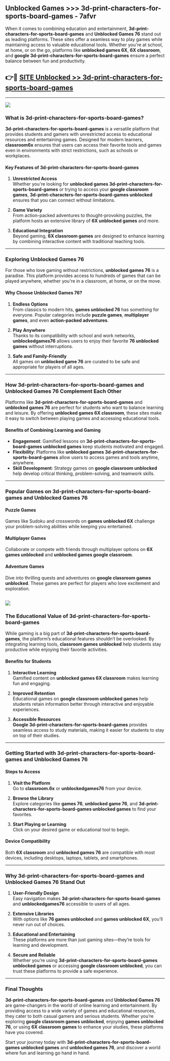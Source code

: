## Unblocked Games >>> 3d-print-characters-for-sports-board-games - 7afvr 

When it comes to combining education and entertainment, **3d-print-characters-for-sports-board-games** and **Unblocked Games 76** stand out as leading platforms. These sites offer a seamless way to play games while maintaining access to valuable educational tools. Whether you're at school, at home, or on the go, platforms like **unblocked games 6X**, **6X classroom**, and **google 3d-print-characters-for-sports-board-games** ensure a perfect balance between fun and productivity.
## 👉🔴 [SITE Unblocked >> 3d-print-characters-for-sports-board-games](http://premium.freeplayer.one?title=3d-print-characters-for-sports-board-games&ref=22JU)
---
<a href="http://premium.freeplayer.one?title=3d-print-characters-for-sports-board-games&ref=22JU/"><img src="https://github.com/user-attachments/assets/438f12ca-57a4-47a3-8ead-c64da593a1e5"/></a>
### What is 3d-print-characters-for-sports-board-games?  

**3d-print-characters-for-sports-board-games** is a versatile platform that provides students and gamers with unrestricted access to educational resources and entertaining games. Designed for modern learners, **classroom6x** ensures that users can access their favorite tools and games even in environments with strict restrictions, such as schools or workplaces.  

#### Key Features of 3d-print-characters-for-sports-board-games  

1. **Unrestricted Access**  
   Whether you're looking for **unblocked games 3d-print-characters-for-sports-board-games** or trying to access your **google classroom games**, **3d-print-characters-for-sports-board-games unblocked** ensures that you can connect without limitations.  

2. **Game Variety**  
   From action-packed adventures to thought-provoking puzzles, the platform hosts an extensive library of **6X unblocked games** and more.  

3. **Educational Integration**  
   Beyond gaming, **6X classroom games** are designed to enhance learning by combining interactive content with traditional teaching tools.  



---

### Exploring Unblocked Games 76  

For those who love gaming without restrictions, **unblocked games 76** is a paradise. This platform provides access to hundreds of games that can be played anywhere, whether you're in a classroom, at home, or on the move.  

#### Why Choose Unblocked Games 76?  

1. **Endless Options**  
   From classics to modern hits, **games unblocked 76** has something for everyone. Popular categories include **puzzle games**, **multiplayer games**, and even **action-packed adventures**.  

2. **Play Anywhere**  
   Thanks to its compatibility with school and work networks, **unblockedgames76** allows users to enjoy their favorite **76 unblocked games** without interruptions.  

3. **Safe and Family-Friendly**  
   All games on **unblocked game 76** are curated to be safe and appropriate for players of all ages.  

---

### How 3d-print-characters-for-sports-board-games and Unblocked Games 76 Complement Each Other  

Platforms like **3d-print-characters-for-sports-board-games** and **unblocked games 76** are perfect for students who want to balance learning and leisure. By offering **unblocked games 6X classroom**, these sites make it easy to switch between playing games and accessing educational tools.  

#### Benefits of Combining Learning and Gaming  

- **Engagement**: Gamified lessons on **3d-print-characters-for-sports-board-games unblocked games** keep students motivated and engaged.  
- **Flexibility**: Platforms like **unblocked games 3d-print-characters-for-sports-board-games** allow users to access games and tools anytime, anywhere.  
- **Skill Development**: Strategy games on **google classroom unblocked** help develop critical thinking, problem-solving, and teamwork skills.  

---

### Popular Games on 3d-print-characters-for-sports-board-games and Unblocked Games 76  

#### Puzzle Games  

Games like Sudoku and crosswords on **games unblocked 6X** challenge your problem-solving abilities while keeping you entertained.  

#### Multiplayer Games  

Collaborate or compete with friends through multiplayer options on **6X games unblocked** and **unblocked games google classroom**.  

#### Adventure Games  

Dive into thrilling quests and adventures on **google classroom games unblocked**. These games are perfect for players who love excitement and exploration.  

<a href="http://download.freeplayer.one?title=3d-print-characters-for-sports-board-games&ref=23D/"><img src="https://github.com/user-attachments/assets/fe0c3e91-c8e1-489c-acf0-e2f614c12fb8"/></a>
---

### The Educational Value of 3d-print-characters-for-sports-board-games  

While gaming is a big part of **3d-print-characters-for-sports-board-games**, the platform’s educational features shouldn’t be overlooked. By integrating learning tools, **classroom games unblocked** help students stay productive while enjoying their favorite activities.  

#### Benefits for Students  

1. **Interactive Learning**  
   Gamified content on **unblocked games 6X classroom** makes learning fun and engaging.  

2. **Improved Retention**  
   Educational games on **google classroom unblocked games** help students retain information better through interactive and enjoyable experiences.  

3. **Accessible Resources**  
   **Google 3d-print-characters-for-sports-board-games** provides seamless access to study materials, making it easier for students to stay on top of their studies.  

---

### Getting Started with 3d-print-characters-for-sports-board-games and Unblocked Games 76  

#### Steps to Access  

1. **Visit the Platform**  
   Go to **classroom.6x** or **unblockedgames76** from your device.  

2. **Browse the Library**  
   Explore categories like **games 76**, **unblocked game 76**, and **3d-print-characters-for-sports-board-games unblocked games** to find your favorites.  

3. **Start Playing or Learning**  
   Click on your desired game or educational tool to begin.  

#### Device Compatibility  

Both **6X classroom** and **unblocked games 76** are compatible with most devices, including desktops, laptops, tablets, and smartphones.  

---

### Why 3d-print-characters-for-sports-board-games and Unblocked Games 76 Stand Out  

1. **User-Friendly Design**  
   Easy navigation makes **3d-print-characters-for-sports-board-games** and **unblockedgames76** accessible to users of all ages.  

2. **Extensive Libraries**  
   With options like **76 games unblocked** and **games unblocked 6X**, you’ll never run out of choices.  

3. **Educational and Entertaining**  
   These platforms are more than just gaming sites—they’re tools for learning and development.  

4. **Secure and Reliable**  
   Whether you’re using **3d-print-characters-for-sports-board-games unblocked games** or accessing **google classroom unblocked**, you can trust these platforms to provide a safe experience.  

---

### Final Thoughts  

**3d-print-characters-for-sports-board-games** and **Unblocked Games 76** are game-changers in the world of online learning and entertainment. By providing access to a wide variety of games and educational resources, they cater to both casual gamers and serious students. Whether you’re exploring **google classroom games unblocked**, enjoying **games unblocked 76**, or using **6X classroom games** to enhance your studies, these platforms have you covered.  

Start your journey today with **3d-print-characters-for-sports-board-games unblocked games** and **unblocked games 76**, and discover a world where fun and learning go hand in hand.  
